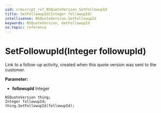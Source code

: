 ```yaml
---
uid: crmscript_ref_NSQuoteVersion_SetFollowupId
title: SetFollowupId(Integer followupId)
intellisense: NSQuoteVersion.SetFollowupId
keywords: NSQuoteVersion, GetFollowupId
so.topic: reference
---
```


# SetFollowupId(Integer followupId)

Link to a follow-up activity, created when this quote version was sent to the customer.

**Parameter:** 
 - **followupId** Integer

```crmscript
NSQuoteVersion thing;
Integer followupId;
thing.SetFollowupId(followupId);
```

